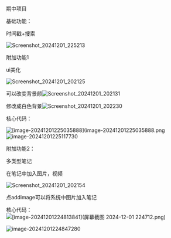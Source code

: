 期中项目

基础功能：

时间戳+搜索

![Screenshot_20241201_225213](Screenshot_20241201_225213.jpg)

附加功能1

ui美化

![Screenshot_20241201_202125](Screenshot_20241201_202125.jpg)

可以改变背景颜![Screenshot_20241201_202131](Screenshot_20241201_202131.jpg)

修改成白色背景![Screenshot_20241201_202230](Screenshot_20241201_202230.jpg)

核心代码：

![[image-20241201225035888](image-20241201225035888.png](https://github.com/joyier/midproject/blob/5eeac0cc38fbf32a7198bc50d89d1419266cc50d/%E5%B1%8F%E5%B9%95%E6%88%AA%E5%9B%BE%202024-12-01%20224934.png)![image-20241201225117730](image-20241201225117730.png)

附加功能2：

多类型笔记

在笔记中加入图片，视频

![Screenshot_20241201_202154](Screenshot_20241201_202154.jpg)

点addimage可以将系统中图片加入笔记

核心代码：![[image-20241201224813841](屏幕截图 2024-12-01 224712.png)](https://github.com/joyier/midproject/blob/bf68ee2ff10209f13eef112497a49c9aebe3161d/%E5%B1%8F%E5%B9%95%E6%88%AA%E5%9B%BE%202024-12-01%20224712.png)

![[image-20241201224847280](image-20241201224847280.png)](https://github.com/joyier/midproject/blob/016618df747357100a92c57393c8a1f01fc4c5c9/%E5%B1%8F%E5%B9%95%E6%88%AA%E5%9B%BE%202024-12-01%20224832.png)
